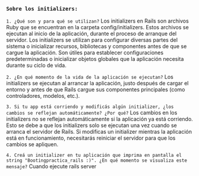 ### ```Sobre los initializers:```
`1. ¿Qué son y para qué se utilizan?`
Los initializers en Rails son archivos Ruby que se encuentran en la carpeta config/initializers. Estos archivos se ejecutan al inicio de la aplicación, durante el proceso de arranque del servidor. Los initializers se utilizan para configurar diversas partes del sistema o inicializar recursos, bibliotecas y componentes antes de que se cargue la aplicación. Son útiles para establecer configuraciones predeterminadas o inicializar objetos globales que la aplicación necesita durante su ciclo de vida.

`2. ¿En qué momento de la vida de la aplicación se ejecutan?`
Los initializers se ejecutan al arrancar la aplicación, justo después de cargar el entorno y antes de que Rails cargue sus componentes principales (como controladores, modelos, etc.).

`3. Si tu app está corriendo y modificás algún initializer, ¿los cambios se reflejan automáticamente? ¿Por qué?`
 Los cambios en los initializers no se reflejan automáticamente si la aplicación ya está corriendo. Esto se debe a que los initializers solo se ejecutan una vez cuando se arranca el servidor de Rails. Si modificas un initializer mientras la aplicación está en funcionamiento, necesitarás reiniciar el servidor para que los cambios se apliquen.

`4. Creá un initializer en tu aplicación que imprima en pantalla el string "Bootingpractica_rails :)". ¿En qué momento se visualiza este mensaje?`
Cuando ejecute rails server
